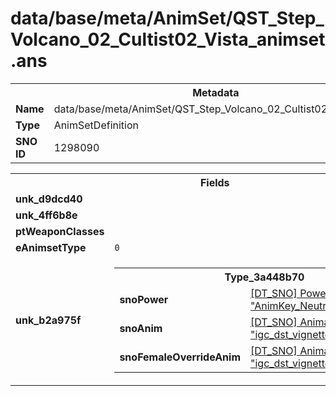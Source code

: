 <h1>data/base/meta/AnimSet/QST_Step_Volcano_02_Cultist02_Vista_animset.ans</h1><table><tr><th colspan="100%">Metadata</th></tr><tr><td><b>Name</b></td><td>data/base/meta/AnimSet/QST_Step_Volcano_02_Cultist02_Vista_animset.ans</td></tr><tr><td><b>Type</b></td><td>AnimSetDefinition</td></tr><tr><td><b>SNO ID</b></td><td>1298090</td></tr></table>

<table><tr><th colspan="100%">Fields</th></tr><tr><td><b>unk_d9dcd40</b></td><td></td></tr><tr><td><b>unk_4ff6b8e</b></td><td></td></tr><tr><td><b>ptWeaponClasses</b></td><td></td></tr><tr><td><b>eAnimsetType</b></td><td><code>0</code></td></tr><tr><td><b>unk_b2a975f</b></td><td><table><tr><th colspan="100%">Type_3a448b70</th></tr><tr><td><b>snoPower</b></td><td><a href="..\Power\AnimKey_Neutral.pow">[DT_SNO] Power: "AnimKey_Neutral"</a></td></tr><tr><td><b>snoAnim</b></td><td><a href="..\Anim\igc_dst_vignette_cultist_dead02.ani">[DT_SNO] Animation: "igc_dst_vignette_cultist_dead02"</a></td></tr><tr><td><b>snoFemaleOverrideAnim</b></td><td><a href="..\Anim\igc_dst_vignette_cultist_dead02.ani">[DT_SNO] Animation: "igc_dst_vignette_cultist_dead02"</a></td></tr></table>


</td></tr></table>

